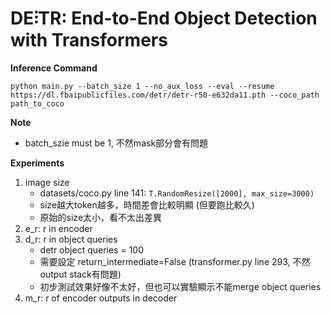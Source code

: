 **DE⫶TR**: End-to-End Object Detection with Transformers
========


**Inference Command**
```
python main.py --batch_size 1 --no_aux_loss --eval --resume https://dl.fbaipublicfiles.com/detr/detr-r50-e632da11.pth --coco_path path_to_coco
```

**Note**
* batch_szie must be 1, 不然mask部分會有問題

**Experiments**
1. image size
   * datasets/coco.py line 141: ```T.RandomResize([2000], max_size=3000)```
   * size越大token越多，時間差會比較明顯 (但要跑比較久)
   * 原始的size太小，看不太出差異
2. e_r: r in encoder
3. d_r: r in object queries
    * detr object queries = 100
    * 需要設定 return_intermediate=False (transformer.py line 293, 不然output stack有問題)
    * 初步測試效果好像不太好，但也可以實驗顯示不能merge object queries
4. m_r: r of encoder outputs in decoder
